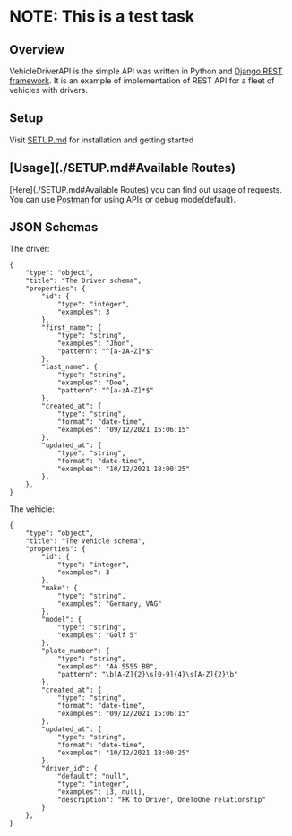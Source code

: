 # NOTE: This is a test task
## Overview
VehicleDriverAPI is the simple API was written in Python and
[Django REST framework](https://www.django-rest-framework.org/).
It is an example of implementation of REST API for a fleet of vehicles 
with drivers.
## Setup
Visit [SETUP.md](./SETUP.md) for installation and getting started
## [Usage](./SETUP.md#Available Routes)
[Here](./SETUP.md#Available Routes) you can find out usage of requests.
You can use [Postman](https://www.postman.com/) for using APIs or debug mode(default).
## JSON Schemas
The driver:
```
{
    "type": "object",
    "title": "The Driver schema",
    "properties": {
        "id": {
            "type": "integer",
            "examples": 3
        },
        "first_name": {
            "type": "string",
            "examples": "Jhon",
            "pattern": "^[a-zA-Z]*$"
        },
        "last_name": {
            "type": "string",
            "examples": "Doe",
            "pattern": "^[a-zA-Z]*$"
        },
        "created_at": {
            "type": "string",
            "format": "date-time",
            "examples": "09/12/2021 15:06:15"
        },
        "updated_at": {
            "type": "string",
            "format": "date-time",    
            "examples": "10/12/2021 18:00:25"
        },
    },
}
```
The vehicle:
```
{
    "type": "object",
    "title": "The Vehicle schema",
    "properties": {
        "id": {
            "type": "integer",
            "examples": 3
        },
        "make": {
            "type": "string",
            "examples": "Germany, VAG"
        },
        "model": {
            "type": "string",
            "examples": "Golf 5"
        },
        "plate_number": {
            "type": "string",
            "examples": "AA 5555 BB",
            "pattern": "\b[A-Z]{2}\s[0-9]{4}\s[A-Z]{2}\b"
        },
        "created_at": {
            "type": "string",
            "format": "date-time",
            "examples": "09/12/2021 15:06:15"
        },
        "updated_at": {
            "type": "string",
            "format": "date-time",    
            "examples": "10/12/2021 18:00:25"
        },
        "driver_id": {
            "default": "null",
            "type": "integer",    
            "examples": [3, null],
            "description": "FK to Driver, OneToOne relationship"
        }
    },
}
```
